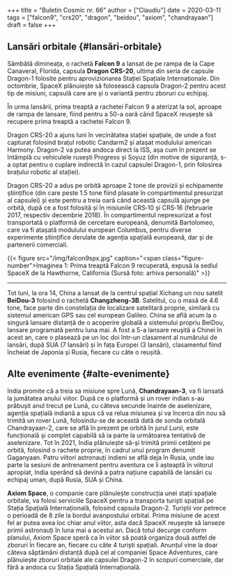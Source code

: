 +++
title = "Buletin Cosmic nr. 66"
author = ["Claudiu"]
date = 2020-03-11
tags = ["falcon9", "crs20", "dragon", "beidou", "axiom", "chandrayaan"]
draft = false
+++

## Lansări orbitale {#lansări-orbitale}

Sâmbătă dimineața, o rachetă **Falcon 9** a lansat de pe rampa de la Cape Canaveral, Florida, capsula **Dragon CRS-20**, ultima din seria de capsule Dragon-1 folosite pentru aprovizionarea Stației Spațiale Internaționale. Din octombrie, SpaceX plănuiește să folosească capsula Dragon-2 pentru acest tip de misiuni, capsulă care are și o variantă pentru zboruri cu echipaj.

În urma lansării, prima treaptă a rachetei Falcon 9 a aterizat la sol, aproape de rampa de lansare, fiind pentru a 50-a oară când SpaceX reușește să recupere prima treaptă a rachetei Falcon 9.

Dragon CRS-20 a ajuns luni în vecinătatea stației spațiale, de unde a fost capturat folosind brațul robotic Candarm2 și atașat modulului american Harmony. Dragon-2 va putea andoca direct la ISS, așa cum în prezent se întâmplă cu vehiculele rusești Progress și Soyuz (din motive de siguranță, s-a optat pentru o cuplare indirectă în cazul capsulei Dragon-1, prin folosirea brațului robotic al stației).

Dragon CRS-20 a adus pe orbită aproape 2 tone de provizii și echipamente științifice (din care peste 1.5 tone fiind plasate în compartimentul presurizat al capsulei) și este pentru a treia oară când această capsulă ajunge pe orbită, după ce a fost folosită și în misiunile CRS‑10 și CRS‑16 (februarie 2017, respectiv decembrie 2018). În compartimentul nepresurizat a fost transportată o platformă de cercetare europeană, denumită Bartolomeo, care va fi atașată modulului european Columbus, pentru diverse experimente științifice derulate de agenția spațială europeană, dar și de partenerii comerciali.

{{< figure src="/img/falcon9spx.jpg" caption="<span class=\"figure-number\">Imaginea 1: </span>Prima treaptă Falcon 9 recuperată, expusă la sediul SpaceX de la Hawthorne, California (Sursă foto: arhiva personală)" >}}

---

Tot luni, la ora 14, China a lansat de la centrul spațial Xichang un nou satelit **BeiDou-3** folosind o rachetă **Changzheng-3B**. Satelitul, cu o masă de 4.6 tone, face parte din constelația de localizare satelitară proprie, similară cu sistemul american GPS sau cel european Galileo. China se află acum la o singură lansare distanță de o acoperire globală a sistemului propriu BeiDou, lansare programată pentru luna mai. A fost a 5-a lansare reușită a Chinei în acest an, care o plasează pe un loc doi într-un clasament al numărului de lansări, după SUA (7 lansări) și în fața Europei (3 lansări), clasamentul fiind încheiat de Japonia și Rusia, fiecare cu câte o reușită.


## Alte evenimente {#alte-evenimente}

India promite că a treia sa misiune spre Lună, **Chandrayaan-3**, va fi lansată la jumătatea anului viitor. După ce o platformă și un rover indian s-au prăbușit anul trecut pe Lună, cu câteva secunde înainte de aselenizare, agenția spațială indiană a spus că va relua misiunea și va încerca din nou să trimită un rover Lună, folosindu-se de această dată de sonda orbitală Chandrayaan-2, care se află în prezent pe orbită în jurul Lunii, este funcțională și complet capabilă să ia parte la următoarea tentativă de aselenizare. Tot în 2021, India plănuiește să-și trimită primii cetățeni pe orbită, folosind o rachete proprie, în cadrul unui program denumit Gaganyaan. Patru viitori astronauți indieni se află deja în Rusia, unde iau parte la sesiuni de antrenament pentru aventura ce îi așteaptă în viitorul apropiat, India sperând să devină a patra națiune capabilă de lansări cu echipaj uman, după Rusia, SUA și China.

**Axiom Space**, o companie care plănuiește construcția unei stații spațiale orbitale, va folosi serviciile SpaceX pentru a transporta turiști spațiali pe Stația Spațială Internațională, folosind capsula Dragon-2. Turiștii vor petrece o perioadă de 8 zile la bordul avanpostului orbital. Prima misiune de acest fel ar putea avea loc chiar anul viitor, asta dacă SpaceX reușește să lanseze primii astronauți în luna mai a acestui an. Dacă totul decurge conform planului, Axiom Space speră ca în viitor să poată organiza două astfel de zboruri în fiecare an, fiecare cu câte 4 turiști spațiali. Anunțul vine la doar câteva săptămâni distanță după cel al companiei Space Adventures, care plănuiește zboruri orbitale ale capsulei Dragon-2 în scopuri comerciale, dar fără a andoca cu Stația Spațială Internațională.
